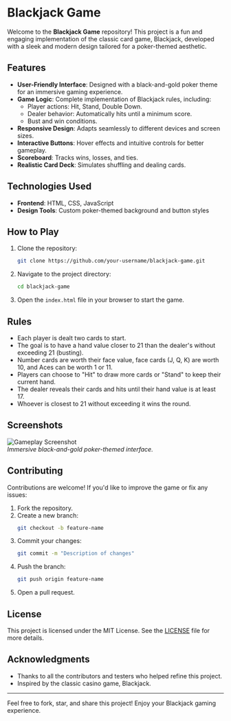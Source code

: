 # Blackjack Game

Welcome to the **Blackjack Game** repository! This project is a fun and engaging implementation of the classic card game, Blackjack, developed with a sleek and modern design tailored for a poker-themed aesthetic.

## Features

- **User-Friendly Interface**: Designed with a black-and-gold poker theme for an immersive gaming experience.
- **Game Logic**: Complete implementation of Blackjack rules, including:
  - Player actions: Hit, Stand, Double Down.
  - Dealer behavior: Automatically hits until a minimum score.
  - Bust and win conditions.
- **Responsive Design**: Adapts seamlessly to different devices and screen sizes.
- **Interactive Buttons**: Hover effects and intuitive controls for better gameplay.
- **Scoreboard**: Tracks wins, losses, and ties.
- **Realistic Card Deck**: Simulates shuffling and dealing cards.

## Technologies Used

- **Frontend**: HTML, CSS, JavaScript
- **Design Tools**: Custom poker-themed background and button styles

## How to Play

1. Clone the repository:
   ```bash
   git clone https://github.com/your-username/blackjack-game.git
   ```
2. Navigate to the project directory:
   ```bash
   cd blackjack-game
   ```
3. Open the `index.html` file in your browser to start the game.

## Rules

- Each player is dealt two cards to start.
- The goal is to have a hand value closer to 21 than the dealer's without exceeding 21 (busting).
- Number cards are worth their face value, face cards (J, Q, K) are worth 10, and Aces can be worth 1 or 11.
- Players can choose to "Hit" to draw more cards or "Stand" to keep their current hand.
- The dealer reveals their cards and hits until their hand value is at least 17.
- Whoever is closest to 21 without exceeding it wins the round.

## Screenshots

![Gameplay Screenshot](path/to/screenshot.png)  
_Immersive black-and-gold poker-themed interface._

## Contributing

Contributions are welcome! If you'd like to improve the game or fix any issues:

1. Fork the repository.
2. Create a new branch:
   ```bash
   git checkout -b feature-name
   ```
3. Commit your changes:
   ```bash
   git commit -m "Description of changes"
   ```
4. Push the branch:
   ```bash
   git push origin feature-name
   ```
5. Open a pull request.

## License

This project is licensed under the MIT License. See the [LICENSE](LICENSE) file for more details.

## Acknowledgments

- Thanks to all the contributors and testers who helped refine this project.
- Inspired by the classic casino game, Blackjack.

---

Feel free to fork, star, and share this project! Enjoy your Blackjack gaming experience.


